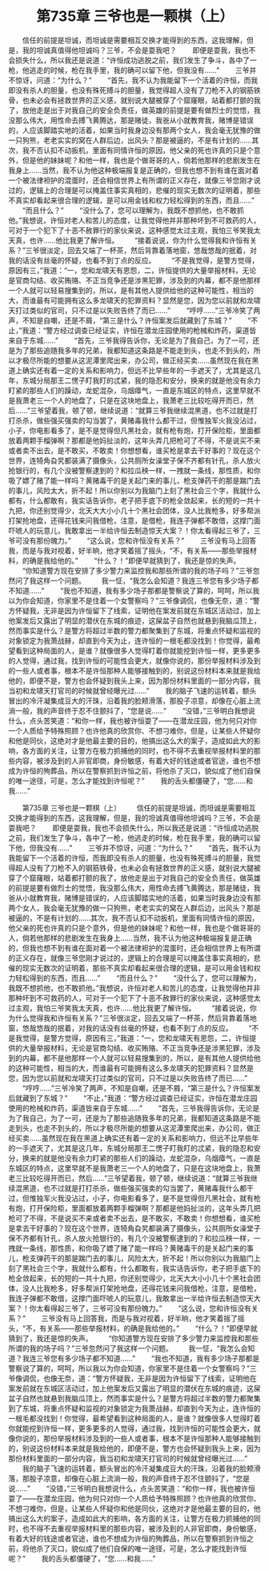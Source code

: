 # 　　第735章 三爷也是一颗棋（上）
　　信任的前提是坦诚，而坦诚是需要相互交换才能得到的东西，这我理解，但是，我的坦诚真值得他坦诚吗？三爷，不会是耍我吧？
　　即便是耍我，我也不会损失什么，所以我还是说道：“许恒成功逃脱之前，我们发生了争斗，各中了一枪，他逃走的时候，枪在我手里，我的确可以留下他，但我没有……”
　　三爷并不惊讶，问道：“为什么？”
　　“首先，我不认为我能留下一个活着的许恒，而我即没有杀人的胆量，也没有殊死搏斗的胆量，我觉得超人没有了刀枪不入的钢筋铁骨，也未必会有拯救世界的正义感，就别说大腿被穿了个窟窿眼，站着都打颤的我了，放他走是出于对我自己的安全负责任，做英雄的前提是要有做烈士的觉悟，我没那么伟大，用性命去搏飞黄腾达，那是赌徒，我爸从小就教育我，赌博是错误的，人应该脚踏实地的活着，如果当时我身边没有那两个女人，我会毫无犹豫的做一只狗熊，老老实实的窝在人群后边，出风头？那是被逼的，不是有计划的……其次，我不否认扣不动扳机，里面有同情许恒的原因，他父亲的死也许真的只是个意外，但是他的妹妹呢？和他一样，我也是个做哥哥的人，倘若他那样的悲剧发生在我身上……当然，我不认为他这种极端报复是正确的，但我也想不到有谁在面对着一个被法律袒护的混蛋时，还会相信世界上有所谓的正义存在，就像三爷您刚才说过的，逻辑上的合理是可以掩盖住事实真相的，悲催的现实无数次的证明着，那些不真实却看起来很合理的逻辑，是可以用金钱和权力轻松得到的东西，而且……”
　　“而且什么？”
　　“没什么了，您可以理解为，我既不想抓他，也不敢抓他。”我想说，许恒对老人和苦儿的态度，让我觉得他并非那种坏到不可救药的人，可对于一个犯下了十恶不赦罪行的家伙来说，这种感觉太过主观，我怕三爷笑我太天真，也许……他比我更了解许恒。
　　“接着说说，你为什么觉得我和许恒有关系？”三爷很淡定，回去又端了一杯茶，然后背靠着落地窗，悠哉悠哉的抿着，对我的话没有丝毫的怀疑，也看不到丁点的反应。
　　“不是我觉得，是警方觉得，原因有三，”我道：“一，您和龙啸天有恩怨，二，许恒提供的大量举报材料，无论是官商勾结、收买贿赂、不正当竞争还是涉黑犯罪，涉及到的内幕，都不是他那样一个人就可以轻易搜集到的，所以，是有其他人提供给他的这种可能性，相当的大，而谁最有可能拥有这么多龙啸天的犯罪资料？显然是您，因为您以前就和龙啸天打过类似的官司，只不过是以失败告终了而已……”
　　“哼哼……”三爷冷笑了两声，不知是自嘲，还是不屑，“第三是什么？许恒案发后就藏到了东城？”
　　“不止，”我道：“警方经过调查已经证实，许恒在潜龙庄园使用的枪械和炸药，渠道皆来自于东城……”
　　“首先，三爷我得告诉你，无论是为了我自己，为了一可，还是为了那些追随我多年的兄弟，我都知道这条路是不能走到头，也走不到头的，所以才极尽所能的想要从这泥潭里爬出来，办公司，做正经买卖……虽然现在我在黑道上确实还有着一定的关系和影响力，但远不比早些年的一手遮天了，尤其是这几年，东城分局那王二愣子盯我盯的忒紧，我的隐忍和安分，换来的就是他没有余力盯紧的那些人们的躁动，龙蛇混杂，乌烟瘴气，一直是东城区的特点，这里早就不是我萧老三一个人的地盘了，只是在这块地盘上，我萧老三比较吃得开而已，然后……”三爷望着我，顿了顿，继续说道：“就算三爷我继续混黑道，也不过就是打打杀杀，做些强买强卖的勾当罢了，黄赌毒我什么都干过，但惟独军火我没沾过，小子，你电影看多了，是不是觉得但凡黑社会，就有枪有炮，打开保险柜，里面都放着两颗手榴弹啊？那都是他妈扯淡的，这年头弄几把枪可了不得，不是说买不来或者卖不出去，是不敢买，不敢卖！你想想看，谁买枪是拿去干好事的？现在这个世界，连犄角旮旯都装满了摄像头，公共厕所女澡堂子保不齐都有针孔，杀人放火抢银行的，有几个没被警察逮到的？和拉瓜秧一样，一拽就一条线，那性质，和你吸了嫖了赌了能一样吗？黄赌毒干的是关起门来的事儿，枪支弹药干的那是踹门去的事儿，风险太大，折不起！所以你别以为我脑门上刻了黑社会三个字，我就什么都有，什么都敢有，我实话告诉你，老子把手底下的枪全敛起来，长的短的一共十九把，你还别觉得少，北天大大小小几十个黑社会团体，没人比我枪多，好多帮派打架抢地盘，还得花钱来问我借枪，注意，是借枪，我连子弹都不敢借，这撑门面吓唬人的玩意儿，我敢拿出一半给许恒去制造惊天大案？！你太看得起三爷了，三爷可没有那份魄力。”
　　“这么说，您和许恒没有关系？”
　　三爷没有马上回答我，而是与我对视着，好半晌，他才笑着摇了摇头，“不，有关系——那些举报材料，的确是我给他的。”
　　“什么？！”即便早就猜到了，我还是惊的失声。
　　“你知道警方现在安排了多少警力来监控我和那些所谓的我的场子吗？”三爷忽然问了我这样一个问题。
　　我一怔，“我怎么会知道？我连三爷您有多少场子都不知道……”
　　“我也不知道，我有多少场子那都是警察说了算的，呵呵，所以我以为你会知道，你家里不是住着一个女警察吗？”三爷像调侃，也像无奈，道：“警方怀疑我，无非是因为许恒留下了线索，证明他在案发前就在东城区活动过，加上他案发后又露出了明显的潜伏在东城的痕迹，这屎盆子自然也就悬到我脑瓜顶上，然而事实是什么？是警方将超过半数的警力都聚集到了东城，将重点怀疑和监视的对象锁定为我萧战赫，却直到今天为止，连许恒的一根毛都没找到！你觉得，最希望看到这种局面的人，是谁？就像很多人觉得盯着你就能挖到许恒一样，更多更多的人觉得，通过我，找到许恒的可能性会更大，就像你说的，那份举报材料涉及到的一些人或者事，根本不是许恒那种人能够接触到的，别说这份材料本来就是我给他的，即便不是，警方也会怀疑到我头上来，因为那份材料里面的一部分内容，我当初和龙啸天打官司的时候就曾经曝光过……”
　　我的脑子飞速的运转着，额头冒出的冷汗凝集成豆大的汗珠，沿着我的脸颊滑落，那股子凉意，却像在心脏上流淌一般，我的声音终于忍不住颤抖了，“您是说……”
　　“没错，”三爷明白我想说什么，点头苦笑道：“和你一样，我也被许恒耍了——在潜龙庄园，他为何只对你一个人质给予特殊照顾？也许他真的欣赏你、不想刁难你，但是，让某些人怀疑你和他是同伙，这绝对才是他最主要的目的，他搞出这么大的案子，造成如此大的影响，各方面的关注，让警方在极力抓捕他的同时，也不得不去重视举报材料里的那些内容，被涉及到的人非官即商，身份敏感，有着大好的钱途或者官途，谁也不想成为许恒的殉葬品，所以在警察抓到许恒之前，将他杀了灭口，貌似成了他们自保的唯一途径，可是，怎么才能找到许恒呢？”
　　我的舌头都僵硬了，“您……和我……”

　　第735章 三爷也是一颗棋（上）
　　信任的前提是坦诚，而坦诚是需要相互交换才能得到的东西，这我理解，但是，我的坦诚真值得他坦诚吗？三爷，不会是耍我吧？
　　即便是耍我，我也不会损失什么，所以我还是说道：“许恒成功逃脱之前，我们发生了争斗，各中了一枪，他逃走的时候，枪在我手里，我的确可以留下他，但我没有……”
　　三爷并不惊讶，问道：“为什么？”
　　“首先，我不认为我能留下一个活着的许恒，而我即没有杀人的胆量，也没有殊死搏斗的胆量，我觉得超人没有了刀枪不入的钢筋铁骨，也未必会有拯救世界的正义感，就别说大腿被穿了个窟窿眼，站着都打颤的我了，放他走是出于对我自己的安全负责任，做英雄的前提是要有做烈士的觉悟，我没那么伟大，用性命去搏飞黄腾达，那是赌徒，我爸从小就教育我，赌博是错误的，人应该脚踏实地的活着，如果当时我身边没有那两个女人，我会毫无犹豫的做一只狗熊，老老实实的窝在人群后边，出风头？那是被逼的，不是有计划的……其次，我不否认扣不动扳机，里面有同情许恒的原因，他父亲的死也许真的只是个意外，但是他的妹妹呢？和他一样，我也是个做哥哥的人，倘若他那样的悲剧发生在我身上……当然，我不认为他这种极端报复是正确的，但我也想不到有谁在面对着一个被法律袒护的混蛋时，还会相信世界上有所谓的正义存在，就像三爷您刚才说过的，逻辑上的合理是可以掩盖住事实真相的，悲催的现实无数次的证明着，那些不真实却看起来很合理的逻辑，是可以用金钱和权力轻松得到的东西，而且……”
　　“而且什么？”
　　“没什么了，您可以理解为，我既不想抓他，也不敢抓他。”我想说，许恒对老人和苦儿的态度，让我觉得他并非那种坏到不可救药的人，可对于一个犯下了十恶不赦罪行的家伙来说，这种感觉太过主观，我怕三爷笑我太天真，也许……他比我更了解许恒。
　　“接着说说，你为什么觉得我和许恒有关系？”三爷很淡定，回去又端了一杯茶，然后背靠着落地窗，悠哉悠哉的抿着，对我的话没有丝毫的怀疑，也看不到丁点的反应。
　　“不是我觉得，是警方觉得，原因有三，”我道：“一，您和龙啸天有恩怨，二，许恒提供的大量举报材料，无论是官商勾结、收买贿赂、不正当竞争还是涉黑犯罪，涉及到的内幕，都不是他那样一个人就可以轻易搜集到的，所以，是有其他人提供给他的这种可能性，相当的大，而谁最有可能拥有这么多龙啸天的犯罪资料？显然是您，因为您以前就和龙啸天打过类似的官司，只不过是以失败告终了而已……”
　　“哼哼……”三爷冷笑了两声，不知是自嘲，还是不屑，“第三是什么？许恒案发后就藏到了东城？”
　　“不止，”我道：“警方经过调查已经证实，许恒在潜龙庄园使用的枪械和炸药，渠道皆来自于东城……”
　　“首先，三爷我得告诉你，无论是为了我自己，为了一可，还是为了那些追随我多年的兄弟，我都知道这条路是不能走到头，也走不到头的，所以才极尽所能的想要从这泥潭里爬出来，办公司，做正经买卖……虽然现在我在黑道上确实还有着一定的关系和影响力，但远不比早些年的一手遮天了，尤其是这几年，东城分局那王二愣子盯我盯的忒紧，我的隐忍和安分，换来的就是他没有余力盯紧的那些人们的躁动，龙蛇混杂，乌烟瘴气，一直是东城区的特点，这里早就不是我萧老三一个人的地盘了，只是在这块地盘上，我萧老三比较吃得开而已，然后……”三爷望着我，顿了顿，继续说道：“就算三爷我继续混黑道，也不过就是打打杀杀，做些强买强卖的勾当罢了，黄赌毒我什么都干过，但惟独军火我没沾过，小子，你电影看多了，是不是觉得但凡黑社会，就有枪有炮，打开保险柜，里面都放着两颗手榴弹啊？那都是他妈扯淡的，这年头弄几把枪可了不得，不是说买不来或者卖不出去，是不敢买，不敢卖！你想想看，谁买枪是拿去干好事的？现在这个世界，连犄角旮旯都装满了摄像头，公共厕所女澡堂子保不齐都有针孔，杀人放火抢银行的，有几个没被警察逮到的？和拉瓜秧一样，一拽就一条线，那性质，和你吸了嫖了赌了能一样吗？黄赌毒干的是关起门来的事儿，枪支弹药干的那是踹门去的事儿，风险太大，折不起！所以你别以为我脑门上刻了黑社会三个字，我就什么都有，什么都敢有，我实话告诉你，老子把手底下的枪全敛起来，长的短的一共十九把，你还别觉得少，北天大大小小几十个黑社会团体，没人比我枪多，好多帮派打架抢地盘，还得花钱来问我借枪，注意，是借枪，我连子弹都不敢借，这撑门面吓唬人的玩意儿，我敢拿出一半给许恒去制造惊天大案？！你太看得起三爷了，三爷可没有那份魄力。”
　　“这么说，您和许恒没有关系？”
　　三爷没有马上回答我，而是与我对视着，好半晌，他才笑着摇了摇头，“不，有关系——那些举报材料，的确是我给他的。”
　　“什么？！”即便早就猜到了，我还是惊的失声。
　　“你知道警方现在安排了多少警力来监控我和那些所谓的我的场子吗？”三爷忽然问了我这样一个问题。
　　我一怔，“我怎么会知道？我连三爷您有多少场子都不知道……”
　　“我也不知道，我有多少场子那都是警察说了算的，呵呵，所以我以为你会知道，你家里不是住着一个女警察吗？”三爷像调侃，也像无奈，道：“警方怀疑我，无非是因为许恒留下了线索，证明他在案发前就在东城区活动过，加上他案发后又露出了明显的潜伏在东城的痕迹，这屎盆子自然也就悬到我脑瓜顶上，然而事实是什么？是警方将超过半数的警力都聚集到了东城，将重点怀疑和监视的对象锁定为我萧战赫，却直到今天为止，连许恒的一根毛都没找到！你觉得，最希望看到这种局面的人，是谁？就像很多人觉得盯着你就能挖到许恒一样，更多更多的人觉得，通过我，找到许恒的可能性会更大，就像你说的，那份举报材料涉及到的一些人或者事，根本不是许恒那种人能够接触到的，别说这份材料本来就是我给他的，即便不是，警方也会怀疑到我头上来，因为那份材料里面的一部分内容，我当初和龙啸天打官司的时候就曾经曝光过……”
　　我的脑子飞速的运转着，额头冒出的冷汗凝集成豆大的汗珠，沿着我的脸颊滑落，那股子凉意，却像在心脏上流淌一般，我的声音终于忍不住颤抖了，“您是说……”
　　“没错，”三爷明白我想说什么，点头苦笑道：“和你一样，我也被许恒耍了——在潜龙庄园，他为何只对你一个人质给予特殊照顾？也许他真的欣赏你、不想刁难你，但是，让某些人怀疑你和他是同伙，这绝对才是他最主要的目的，他搞出这么大的案子，造成如此大的影响，各方面的关注，让警方在极力抓捕他的同时，也不得不去重视举报材料里的那些内容，被涉及到的人非官即商，身份敏感，有着大好的钱途或者官途，谁也不想成为许恒的殉葬品，所以在警察抓到许恒之前，将他杀了灭口，貌似成了他们自保的唯一途径，可是，怎么才能找到许恒呢？”
　　我的舌头都僵硬了，“您……和我……”
